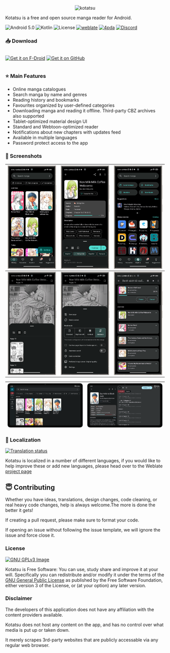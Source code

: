 <div align="center">
  <img src="https://raw.githubusercontent.com/KotatsuApp/Kotatsu/devel/app/src/main/res/mipmap-xxhdpi/ic_launcher_round.png" width="auto" height="auto" alt="kotatsu">
</div>

Kotatsu is a free and open source manga reader for Android.

![Android 5.0](https://img.shields.io/badge/android-5.0+-brightgreen) ![Kotlin](https://img.shields.io/github/languages/top/KotatsuApp/Kotatsu) ![License](https://img.shields.io/github/license/KotatsuApp/Kotatsu) [![weblate](https://hosted.weblate.org/widgets/kotatsu/-/strings/svg-badge.svg)](https://hosted.weblate.org/engage/kotatsu/) [![4pda](https://img.shields.io/badge/discuss-4pda-2982CC)](http://4pda.ru/forum/index.php?showtopic=697669) [![Discord](https://img.shields.io/discord/898363402467045416?color=5865f2&label=discord)](https://discord.gg/NNJ5RgVBC5)

### 📥 Download

<div align="center" style="width:100%; display:flex; justify-content:space-between;">

[<img src="https://i.ibb.co/xSmqBMT/fdrload.png" alt="Get it on F-Droid" width="30%">](https://f-droid.org/packages/org.koitharu.kotatsu)
[<img src="https://i.ibb.co/H73HtzL/ghload.png" alt="Get it on GitHub" width="30%">](https://github.com/KotatsuApp/Kotatsu/releases)

</div>

### ⭐ Main Features

* Online manga catalogues
* Search manga by name and genres
* Reading history and bookmarks
* Favourites organized by user-defined categories
* Downloading manga and reading it offline. Third-party CBZ archives also supported
* Tablet-optimized material design UI
* Standard and Webtoon-optimized reader
* Notifications about new chapters with updates feed
* Available in multiple languages
* Password protect access to the app

### 📱 Screenshots

| ![Screenshot_20200226-210337](https://github.com/KotatsuApp/Kotatsu/raw/devel/metadata/en-US/images/phoneScreenshots/1.png) | ![](https://github.com/KotatsuApp/Kotatsu/raw/devel/metadata/en-US/images/phoneScreenshots/2.png)                           | ![Screenshot_20200226-210232](https://github.com/KotatsuApp/Kotatsu/raw/devel/metadata/en-US/images/phoneScreenshots/3.png) |
|-----------------------------------------------------------------------------------------------------------------------------|-----------------------------------------------------------------------------------------------------------------------------|-----------------------------------------------------------------------------------------------------------------------------|
| ![Screenshot_20200226-210405](https://github.com/KotatsuApp/Kotatsu/raw/devel/metadata/en-US/images/phoneScreenshots/4.png) | ![Screenshot_20200226-210151](https://github.com/KotatsuApp/Kotatsu/raw/devel/metadata/en-US/images/phoneScreenshots/5.png) | ![Screenshot_20200226-210223](https://github.com/KotatsuApp/Kotatsu/raw/devel/metadata/en-US/images/phoneScreenshots/6.png) |

| ![](https://github.com/KotatsuApp/Kotatsu/raw/devel/metadata/en-US/images/tenInchScreenshots/1.png) | ![](https://github.com/KotatsuApp/Kotatsu/raw/devel/metadata/en-US/images/tenInchScreenshots/2.png) |
|-----------------------------------------------------------------------------------------------------|-----------------------------------------------------------------------------------------------------|

### 📝 Localization

<a href="https://hosted.weblate.org/engage/kotatsu/">
<img src="https://hosted.weblate.org/widgets/kotatsu/-/287x66-white.png" alt="Translation status" />
</a>

Kotatsu is localized in a number of different languages, if you would like to help improve these or add new languages,
please head over to the Weblate <a href="https://hosted.weblate.org/engage/kotatsu/">project page</a>

## 😇 Contributing

Whether you have ideas, translations, design changes, code cleaning, or real heavy code changes, help is always welcome.The more is done the better it gets!

If creating a pull request, please make sure to format your code.

If opening an issue without following the issue template, we will ignore the issue and force close it.

### License

[![GNU GPLv3 Image](https://www.gnu.org/graphics/gplv3-127x51.png)](http://www.gnu.org/licenses/gpl-3.0.en.html)

Kotatsu is Free Software: You can use, study share and improve it at your
will. Specifically you can redistribute and/or modify it under the terms of the
[GNU General Public License](https://www.gnu.org/licenses/gpl.html) as
published by the Free Software Foundation, either version 3 of the License, or
(at your option) any later version.

### Disclaimer

The developers of this application does not have any affiliation with the content providers available.

Kotatsu does not host any content on the app, and has no control over what media is put up or taken down.

It merely scrapes 3rd-party websites that are publicly accessable via any regular web browser.
